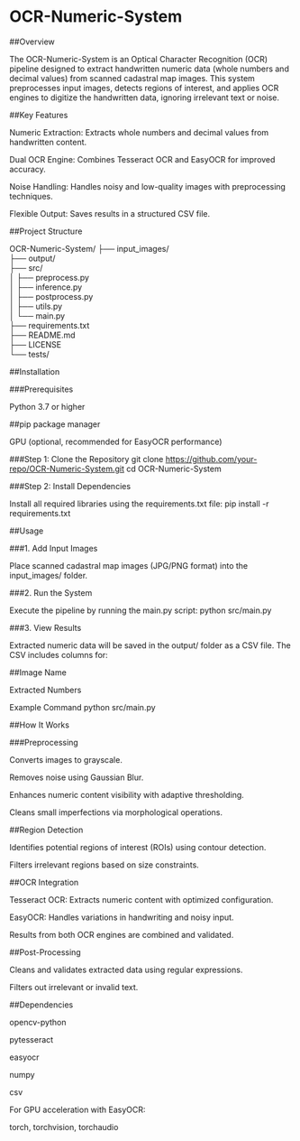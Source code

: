 # OCR-Numeric-System

##Overview

The OCR-Numeric-System is an Optical Character Recognition (OCR) pipeline designed to extract handwritten numeric data (whole numbers and decimal values) from scanned cadastral map images. This system preprocesses input images, detects regions of interest, and applies OCR engines to digitize the handwritten data, ignoring irrelevant text or noise.

##Key Features

Numeric Extraction: Extracts whole numbers and decimal values from handwritten content.

Dual OCR Engine: Combines Tesseract OCR and EasyOCR for improved accuracy.

Noise Handling: Handles noisy and low-quality images with preprocessing techniques.

Flexible Output: Saves results in a structured CSV file.

##Project Structure

OCR-Numeric-System/
├── input_images/                
├── output/                      
├── src/                         
│   ├── preprocess.py            
│   ├── inference.py             
│   ├── postprocess.py           
│   ├── utils.py                 
│   └── main.py                  
├── requirements.txt             
├── README.md                   
├── LICENSE                     
└── tests/                       

##Installation

###Prerequisites

Python 3.7 or higher

##pip package manager

GPU (optional, recommended for EasyOCR performance)

###Step 1: Clone the Repository
git clone https://github.com/your-repo/OCR-Numeric-System.git
cd OCR-Numeric-System

###Step 2: Install Dependencies

Install all required libraries using the requirements.txt file:
pip install -r requirements.txt

##Usage

###1. Add Input Images

Place scanned cadastral map images (JPG/PNG format) into the input_images/ folder.

###2. Run the System

Execute the pipeline by running the main.py script:
python src/main.py

###3. View Results

Extracted numeric data will be saved in the output/ folder as a CSV file. The CSV includes columns for:

##Image Name

Extracted Numbers

Example Command
python src/main.py

##How It Works

###Preprocessing

Converts images to grayscale.

Removes noise using Gaussian Blur.

Enhances numeric content visibility with adaptive thresholding.

Cleans small imperfections via morphological operations.

##Region Detection

Identifies potential regions of interest (ROIs) using contour detection.

Filters irrelevant regions based on size constraints.

##OCR Integration

Tesseract OCR: Extracts numeric content with optimized configuration.

EasyOCR: Handles variations in handwriting and noisy input.

Results from both OCR engines are combined and validated.

##Post-Processing

Cleans and validates extracted data using regular expressions.

Filters out irrelevant or invalid text.

##Dependencies

opencv-python

pytesseract

easyocr

numpy

csv

For GPU acceleration with EasyOCR:

torch, torchvision, torchaudio
